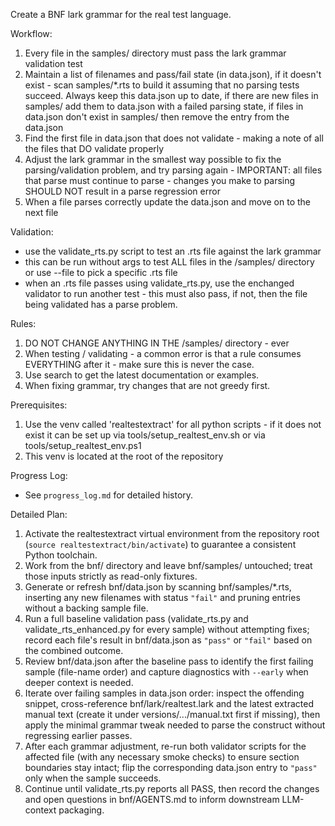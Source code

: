 Create a BNF lark grammar for the real test language.

Workflow:
1. Every file in the samples/ directory must pass the lark grammar validation test
2. Maintain a list of filenames and pass/fail state (in data.json), if it doesn't exist - scan samples/*.rts to build it assuming that no parsing tests succeed.  Always keep this data.json up to date, if there are new files in samples/ add them to data.json with a failed parsing state, if files in data.json don't exist in samples/ then remove the entry from the data.json
3. Find the first file in data.json that does not validate - making a note of all the files that DO validate properly
4. Adjust the lark grammar in the smallest way possible to fix the parsing/validation problem, and try parsing again - IMPORTANT: all files that parse must continue to parse - changes you make to parsing SHOULD NOT result in a parse regression error
5. When a file parses correctly update the data.json and move on to the next file

Validation:
- use the validate_rts.py script to test an .rts file against the lark grammar
- this can be run without args to test ALL files in the /samples/ directory or use --file to pick a specific .rts file
- when an .rts file passes using validate_rts.py, use the enchanged validator to run another test - this must also pass, if not, then the file being validated has a parse problem.

Rules:
1. DO NOT CHANGE ANYTHING IN THE /samples/ directory - ever
2. When testing / validating - a common error is that a rule consumes EVERYTHING after it - make sure this is never the case.
3. Use search to get the latest documentation or examples.
4. When fixing grammar, try changes that are not greedy first. 

Prerequisites:
1. Use the venv called 'realtestextract' for all python scripts - if it does not exist it can be set up via tools/setup_realtest_env.sh or via tools/setup_realtest_env.ps1
2. This venv is located at the root of the repository

Progress Log:
- See `progress_log.md` for detailed history.

Detailed Plan:
1. Activate the realtestextract virtual environment from the repository root (`source realtestextract/bin/activate`) to guarantee a consistent Python toolchain.
2. Work from the bnf/ directory and leave bnf/samples/ untouched; treat those inputs strictly as read-only fixtures.
3. Generate or refresh bnf/data.json by scanning bnf/samples/*.rts, inserting any new filenames with status `"fail"` and pruning entries without a backing sample file.
4. Run a full baseline validation pass (validate_rts.py and validate_rts_enhanced.py for every sample) without attempting fixes; record each file's result in bnf/data.json as `"pass"` or `"fail"` based on the combined outcome.
5. Review bnf/data.json after the baseline pass to identify the first failing sample (file-name order) and capture diagnostics with `--early` when deeper context is needed.
6. Iterate over failing samples in data.json order: inspect the offending snippet, cross-reference bnf/lark/realtest.lark and the latest extracted manual text (create it under versions/.../manual.txt first if missing), then apply the minimal grammar tweak needed to parse the construct without regressing earlier passes.
7. After each grammar adjustment, re-run both validator scripts for the affected file (with any necessary smoke checks) to ensure section boundaries stay intact; flip the corresponding data.json entry to `"pass"` only when the sample succeeds.
8. Continue until validate_rts.py reports all PASS, then record the changes and open questions in bnf/AGENTS.md to inform downstream LLM-context packaging.
